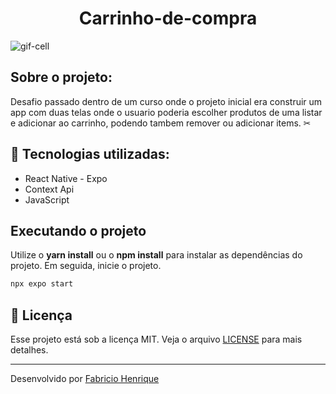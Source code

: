 
<h1 align="center">Carrinho-de-compra</h1>


<img alt="gif-cell" src="https://github.com/fabricio-26/Carrinho-de-compra/blob/main/src/img/Readme1.png">

## Sobre o projeto:

Desafio passado dentro de um curso onde o projeto inicial era construir um app com duas telas onde o usuario poderia escolher produtos de uma listar e adicionar ao carrinho, podendo tambem remover ou adicionar items. ✂

## :rocket: Tecnologias utilizadas:

- React Native - Expo
- Context Api
- JavaScript

## Executando o projeto

Utilize o **yarn install** ou o **npm install** para instalar as dependências do projeto.
Em seguida, inicie o projeto.

```cl
npx expo start
```


## :memo: Licença

Esse projeto está sob a licença MIT. Veja o arquivo [LICENSE](https://github.com/fabricio-26/Carrinho-de-compra/blob/main/LICENSE) para mais detalhes.

---

Desenvolvido por [Fabricio Henrique](https://www.linkedin.com/in/fabricio-26/)
